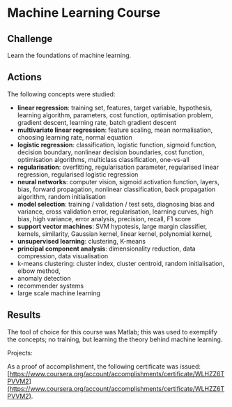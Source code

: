 # Machine Learning Course

## Challenge

Learn the foundations of machine learning.

## Actions

The following concepts were studied:

* **linear regression**: training set, features, target variable, hypothesis, learning algorithm, parameters, cost function, optimisation problem, gradient descent, learning rate, batch gradient descent
* **multivariate linear regression**: feature scaling, mean normalisation, choosing learning rate, normal equation
* **logistic regression**: classification, logistic function, sigmoid function, decision boundary, nonlinear decision boundaries, cost function, optimisation algorithms, multiclass classification, one-vs-all
* **regularisation**: overfitting, regularisation parameter, regularised linear regression, regularised logistic regression
* **neural networks**: computer vision, sigmoid activation function, layers, bias, forward propagation, nonlinear classification, back propagation algorithm, random initialisation
* **model selection**: training / validation / test sets, diagnosing bias and variance, cross validation error, regularisation, learning curves, high bias, high variance, error analysis, precision, recall, F1 score
* **support vector machines**: SVM hypotesis, large margin classifier,  kernels, similarity, Gaussian kernel, linear kernel, polynomial kernel, 
* **unsupervised learning**: clustering, K-means
* **principal component analysis**: dimensionality reduction, data compression, data visualisation
* k-means clustering: cluster index, cluster centroid, random initialisation, elbow method, 
* anomaly detection
* recommender systems
* large scale machine learning



## Results

The tool of choice for this course was Matlab; this was used to exemplify the concepts; no training, but learning the theory behind machine learning.

Projects:

As a proof of accomplishment, the following certificate was issued: [https://www.coursera.org/account/accomplishments/certificate/WLHZZ6TPVVM2](https://www.coursera.org/account/accomplishments/certificate/WLHZZ6TPVVM2)​.

